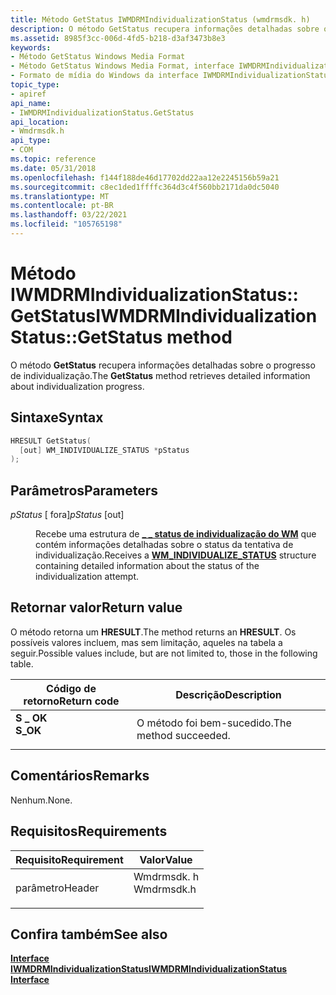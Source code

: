 ```yaml
---
title: Método GetStatus IWMDRMIndividualizationStatus (wmdrmsdk. h)
description: O método GetStatus recupera informações detalhadas sobre o progresso de individualização.
ms.assetid: 8985f3cc-006d-4fd5-b218-d3af3473b8e3
keywords:
- Método GetStatus Windows Media Format
- Método GetStatus Windows Media Format, interface IWMDRMIndividualizationStatus
- Formato de mídia do Windows da interface IWMDRMIndividualizationStatus, método GetStatus
topic_type:
- apiref
api_name:
- IWMDRMIndividualizationStatus.GetStatus
api_location:
- Wmdrmsdk.h
api_type:
- COM
ms.topic: reference
ms.date: 05/31/2018
ms.openlocfilehash: f144f188de46d17702dd22aa12e2245156b59a21
ms.sourcegitcommit: c8ec1ded1ffffc364d3c4f560bb2171da0dc5040
ms.translationtype: MT
ms.contentlocale: pt-BR
ms.lasthandoff: 03/22/2021
ms.locfileid: "105765198"
---
```

# <a name="iwmdrmindividualizationstatusgetstatus-method"></a><span data-ttu-id="d4aa5-106">Método IWMDRMIndividualizationStatus:: GetStatus</span><span class="sxs-lookup"><span data-stu-id="d4aa5-106">IWMDRMIndividualizationStatus::GetStatus method</span></span>

<span data-ttu-id="d4aa5-107">O método **GetStatus** recupera informações detalhadas sobre o progresso de individualização.</span><span class="sxs-lookup"><span data-stu-id="d4aa5-107">The **GetStatus** method retrieves detailed information about individualization progress.</span></span>

## <a name="syntax"></a><span data-ttu-id="d4aa5-108">Sintaxe</span><span class="sxs-lookup"><span data-stu-id="d4aa5-108">Syntax</span></span>


```C++
HRESULT GetStatus(
  [out] WM_INDIVIDUALIZE_STATUS *pStatus
);
```



## <a name="parameters"></a><span data-ttu-id="d4aa5-109">Parâmetros</span><span class="sxs-lookup"><span data-stu-id="d4aa5-109">Parameters</span></span>

<dl> <dt>

<span data-ttu-id="d4aa5-110">*pStatus* \[ fora\]</span><span class="sxs-lookup"><span data-stu-id="d4aa5-110">*pStatus* \[out\]</span></span>
</dt> <dd>

<span data-ttu-id="d4aa5-111">Recebe uma estrutura de [**\_ \_ status de individualização do WM**](drmwm-individualize-status.md) que contém informações detalhadas sobre o status da tentativa de individualização.</span><span class="sxs-lookup"><span data-stu-id="d4aa5-111">Receives a [**WM\_INDIVIDUALIZE\_STATUS**](drmwm-individualize-status.md) structure containing detailed information about the status of the individualization attempt.</span></span>

</dd> </dl>

## <a name="return-value"></a><span data-ttu-id="d4aa5-112">Retornar valor</span><span class="sxs-lookup"><span data-stu-id="d4aa5-112">Return value</span></span>

<span data-ttu-id="d4aa5-113">O método retorna um **HRESULT**.</span><span class="sxs-lookup"><span data-stu-id="d4aa5-113">The method returns an **HRESULT**.</span></span> <span data-ttu-id="d4aa5-114">Os possíveis valores incluem, mas sem limitação, aqueles na tabela a seguir.</span><span class="sxs-lookup"><span data-stu-id="d4aa5-114">Possible values include, but are not limited to, those in the following table.</span></span>



| <span data-ttu-id="d4aa5-115">Código de retorno</span><span class="sxs-lookup"><span data-stu-id="d4aa5-115">Return code</span></span>                                                                          | <span data-ttu-id="d4aa5-116">Descrição</span><span class="sxs-lookup"><span data-stu-id="d4aa5-116">Description</span></span>                      |
|--------------------------------------------------------------------------------------|----------------------------------|
| <dl> <span data-ttu-id="d4aa5-117"><dt>**S \_ OK**</dt></span><span class="sxs-lookup"><span data-stu-id="d4aa5-117"><dt>**S\_OK**</dt></span></span> </dl> | <span data-ttu-id="d4aa5-118">O método foi bem-sucedido.</span><span class="sxs-lookup"><span data-stu-id="d4aa5-118">The method succeeded.</span></span><br/> |



 

## <a name="remarks"></a><span data-ttu-id="d4aa5-119">Comentários</span><span class="sxs-lookup"><span data-stu-id="d4aa5-119">Remarks</span></span>

<span data-ttu-id="d4aa5-120">Nenhum.</span><span class="sxs-lookup"><span data-stu-id="d4aa5-120">None.</span></span>

## <a name="requirements"></a><span data-ttu-id="d4aa5-121">Requisitos</span><span class="sxs-lookup"><span data-stu-id="d4aa5-121">Requirements</span></span>



| <span data-ttu-id="d4aa5-122">Requisito</span><span class="sxs-lookup"><span data-stu-id="d4aa5-122">Requirement</span></span> | <span data-ttu-id="d4aa5-123">Valor</span><span class="sxs-lookup"><span data-stu-id="d4aa5-123">Value</span></span> |
|-------------------|---------------------------------------------------------------------------------------|
| <span data-ttu-id="d4aa5-124">parâmetro</span><span class="sxs-lookup"><span data-stu-id="d4aa5-124">Header</span></span><br/> | <dl> <span data-ttu-id="d4aa5-125"><dt>Wmdrmsdk. h</dt></span><span class="sxs-lookup"><span data-stu-id="d4aa5-125"><dt>Wmdrmsdk.h</dt></span></span> </dl> |



## <a name="see-also"></a><span data-ttu-id="d4aa5-126">Confira também</span><span class="sxs-lookup"><span data-stu-id="d4aa5-126">See also</span></span>

<dl> <dt>

[<span data-ttu-id="d4aa5-127">**Interface IWMDRMIndividualizationStatus**</span><span class="sxs-lookup"><span data-stu-id="d4aa5-127">**IWMDRMIndividualizationStatus Interface**</span></span>](iwmdrmindividualizationstatus.md)
</dt> </dl>

 

 





